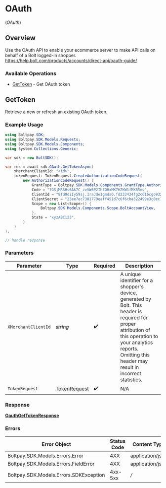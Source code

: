 # OAuth
(*OAuth*)

## Overview

Use the OAuth API to enable your ecommerce server to make API calls on behalf of a Bolt logged-in shopper.
<https://help.bolt.com/products/accounts/direct-api/oauth-guide/>

### Available Operations

* [GetToken](#gettoken) - Get OAuth token

## GetToken

Retrieve a new or refresh an existing OAuth token.

### Example Usage

```csharp
using Boltpay.SDK;
using Boltpay.SDK.Models.Requests;
using Boltpay.SDK.Models.Components;
using System.Collections.Generic;

var sdk = new BoltSDK();

var res = await sdk.OAuth.GetTokenAsync(
    xMerchantClientId: "<id>",
    tokenRequest: TokenRequest.CreateAuthorizationCodeRequest(
        new AuthorizationCodeRequest() {
            GrantType = Boltpay.SDK.Models.Components.GrantType.AuthorizationCode,
            Code = "7GSjMRSHs6Ak7C_zvVW6P2IhZOHxMK7HZKW1fMX85ms",
            ClientId = "8fd9diIy59sj.IraJdeIgmdsO.fd233434fg2c616cgo932aa6e1e4fc627a9385045gr395222a127gi93c595rg4",
            ClientSecret = "23ee7ec7301779eaff451d7c6f6cba322499e3c0ec752f800c72a8f99217e3a8",
            Scope = new List<Scope>() {
                Boltpay.SDK.Models.Components.Scope.BoltAccountView,
            },
            State = "xyzABC123",
        }
    )
);

// handle response
```

### Parameters

| Parameter                                                                                                                                                                                                           | Type                                                                                                                                                                                                                | Required                                                                                                                                                                                                            | Description                                                                                                                                                                                                         |
| ------------------------------------------------------------------------------------------------------------------------------------------------------------------------------------------------------------------- | ------------------------------------------------------------------------------------------------------------------------------------------------------------------------------------------------------------------- | ------------------------------------------------------------------------------------------------------------------------------------------------------------------------------------------------------------------- | ------------------------------------------------------------------------------------------------------------------------------------------------------------------------------------------------------------------- |
| `XMerchantClientId`                                                                                                                                                                                                 | *string*                                                                                                                                                                                                            | :heavy_check_mark:                                                                                                                                                                                                  | A unique identifier for a shopper's device, generated by Bolt. This header is required for proper attribution of this operation to your analytics reports. Omitting this header may result in incorrect statistics. |
| `TokenRequest`                                                                                                                                                                                                      | [TokenRequest](../../Models/Components/TokenRequest.md)                                                                                                                                                             | :heavy_check_mark:                                                                                                                                                                                                  | N/A                                                                                                                                                                                                                 |

### Response

**[OauthGetTokenResponse](../../Models/Requests/OauthGetTokenResponse.md)**

### Errors

| Error Object                           | Status Code                            | Content Type                           |
| -------------------------------------- | -------------------------------------- | -------------------------------------- |
| Boltpay.SDK.Models.Errors.Error        | 4XX                                    | application/json                       |
| Boltpay.SDK.Models.Errors.FieldError   | 4XX                                    | application/json                       |
| Boltpay.SDK.Models.Errors.SDKException | 4xx-5xx                                | */*                                    |
